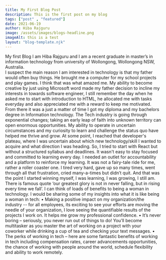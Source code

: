 ```yaml
---
title: My First Blog Post
description: This is the first post on my blog
tags: ["post" , "featured"]
date: 2021-06-19
author: Hiba Rajguru
image: /assets/images/blogs-headline.png
imageAlt: this is a test
layout: "blog-template.njk"
---
```


My first Blog
I am Hiba Rajguru and I am a recent graduate in master’s in information technology from university of Wollongong, Wollongong NSW, Australia.  
I suspect the main reason I am interested in technology is that my father would often buy things. He brought me a computer for my school projects and play games. I think that was what amazed me. My ability to become creative by just using Microsoft word made my father decision to incline my interests in towards software engineer, I still remember the day when he asked me to start with introduction to HTML, he allocated me with tasks everyday and also appreciated me with a reward to keep me motivated. From there it was a just a matter of time I got my diploma and my bachelors degree in Information technology.
The Tech industry is going through exponential changes; taking an early leap of faith into unknown territory can open enormous opportunities. My ability to operate in uncertain circumstances and my curiosity to learn and challenge the status quo have helped me thrive and grow. At some point, I reached that developer's plateau, where I was uncertain about which new technology/skill I wanted to acquire and what direction I was heading. So, I tried to start with React but without a structured syllabus and deadlines. It wasn't easy to stay focused and committed to learning every day. I needed an outlet for accountability and a platform to reinforce my learning. 
It was not a fairy-tale ride for me, rather a roller coaster one. I tired very hard, gave up so many times, went through all that frustration, cried many-a-times but didn’t quit. And that was the point I started winning myself, I was learning, I was growing, I still am. There is famous quote ‘our greatest glory is not in never falling, but in rising every time we fall’. 
I can think of loads of benefits to being a woman in technology. I would be sharing some of my insights into what it is like being a woman in tech:
	•	Making a positive impact on my organization/the industry -- for all employees, its exciting to see your efforts are moving the needle of your organization, I love seeing the quantifiable results of the projects I work on. It helps me grow my professional confidence.
	•	It’s never boring – seriously, you never run out of things to do! You’ll become multitasker as you master the art of working on a project with your coworker while drinking a cup of tea and checking your text messages.
	•	The perks of working in tech – here are some fantastic benefits of working in tech including compensation rates, career advancements opportunities, the chance of working with people around the world, schedule flexibility and ability to work remotely.
